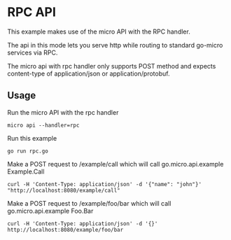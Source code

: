 # RPC API

This example makes use of the micro API with the RPC handler.

The api in this mode lets you serve http while routing to standard go-micro services via RPC.

The micro api with rpc handler only supports POST method and expects content-type of application/json or application/protobuf.

## Usage

Run the micro API with the rpc handler

```
micro api --handler=rpc
```

Run this example

```
go run rpc.go
```

Make a POST request to /example/call which will call go.micro.api.example Example.Call

```
curl -H 'Content-Type: application/json' -d '{"name": "john"}' "http://localhost:8080/example/call"
```

Make a POST request to /example/foo/bar which will call go.micro.api.example Foo.Bar

```
curl -H 'Content-Type: application/json' -d '{}' http://localhost:8080/example/foo/bar
```
